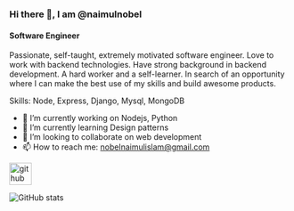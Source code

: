 ### Hi there 👋, I am @naimulnobel
#### Software Engineer
Passionate, self-taught, extremely motivated software engineer. Love to work with backend technologies. Have strong background in backend development. A hard worker and a self-learner. In search of an opportunity where I can make the best use of my skills and build awesome products. 

Skills: Node, Express, Django, Mysql, MongoDB

- 🔭 I’m currently working on Nodejs, Python 
- 🌱 I’m currently learning Design patterns  
- 👯 I’m looking to collaborate on web development  
- 📫 How to reach me: nobelnaimulislam@gmail.com 


[<img src='https://cdn.jsdelivr.net/npm/simple-icons@3.0.1/icons/github.svg' alt='github' height='40'>](https://github.com/Naimulnobel)  

![GitHub stats](https://github-readme-stats.vercel.app/api?username=Naimulnobel&show_icons=true)  

